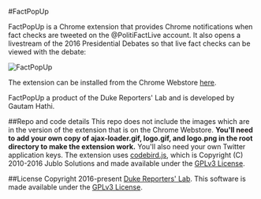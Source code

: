 #FactPopUp

FactPopUp is a Chrome extension that provides Chrome notifications when fact checks are tweeted on the @PolitiFactLive account. It also opens a livestream of the 2016 Presidential Debates so that live fact checks can be viewed with the debate:

![FactPopUp](https://pbs.twimg.com/media/CvLL5PfW8AAPOvt.jpg)

The extension can be installed from the Chrome Webstore [here](https://chrome.google.com/webstore/detail/factpopup/faaleponcnfhmolcbaajapgbigfffckj?hl=en "FactPopUp on Chrome Webstore").

FactPopUp a product of the Duke Reporters' Lab and is developed by Gautam Hathi.

##Repo and code details
This repo does not include the images which are in the version of the extension that is on the Chrome Webstore. **You'll need to add your own copy of ajax-loader.gif, logo.gif, and logo.png in the root directory to make the extension work.**
You'll also need your own Twitter application keys.
The extension uses [codebird.js](https://github.com/jublonet/codebird-js "Codebird-JS"), which is Copyright (C) 2010-2016 Jublo Solutions and made available under the [GPLv3 License](https://www.gnu.org/licenses/gpl-3.0.en.html "GPLv3").

##License
Copyright 2016-present [Duke Reporters' Lab](https://reporterslab.org/ "Reporters' Lab").
This software is made available under the [GPLv3 License](https://www.gnu.org/licenses/gpl-3.0.en.html "GPLv3").